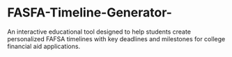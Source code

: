 # FASFA-Timeline-Generator-
An interactive educational tool designed to help students create personalized FAFSA timelines with key deadlines and milestones for college financial aid applications.
